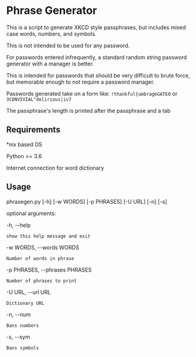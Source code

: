 # Phrase Generator
This is a script to generate XKCD style passphrases, but includes mixed case words, numbers, and symbols.

This is not intended to be used for any password.

For passwords entered infrequently, a standard random string password generator with a manager is better.

This is intended for passwords that should be very difficult to brute force, but memorable enough to not require a password manager.

Passwords generated take on a form like:
`!thankful{umbrageGATE0` or `3CONVIVIAL"delirious|iv7`

The passphrase's length is printed after the passphrase and a tab

## Requirements
*nix based OS

Python >= 3.6

Internet connection for word dictionary

## Usage
phrasegen.py [-h] [-w WORDS] [-p PHRASES] [-U URL] [-n] [-s]

optional arguments:

  -h, --help

    show this help message and exit

  -w WORDS, --words WORDS

    Number of words in phrase

  -p PHRASES, --phrases PHRASES

    Number of phrases to print

  -U URL, --url URL

    Dictionary URL

  -n, --num

    Bans numbers
  
  -s, --sym
  
    Bans symbols